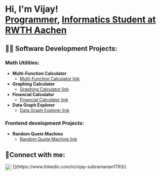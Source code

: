 <h1>Hi, I'm Vijay! <br/><a href="https://github.com/VijSub">Programmer</a>, <a href="https://www.linkedin.com/in/vijay-s-880a30218/">Informatics Student at RWTH Aachen</a></h1>

<h2>👨‍💻 Software Development Projects: </h2>

<h3>Math Utilities:</h3>

- <b>Multi-Function Calculator</b>
  - [Multi-Function Calculator link](https://github.com/VijSub/Multi-Function_Calculator)
- <b>Graphing Calculator</b>
  - [Graphing Calculator link](https://github.com/VijSub/Graphing_Calculator)
- <b>Financial Calculator</b>
  - [Financial Calculator link](https://github.com/VijSub/Financial_Calculator)
- <b>Data Graph Explorer</b>
  - [Data Graph Explorer link](https://github.com/VijSub/Data_Graph_Explorer)
 
<h3>Frontend development Projects:</h3>

- <b>Random Quote Machine</b>
  - [Random Quote Machine link](https://github.com/VijSub/Random_Quote_Machine)
 
 
 <h2>🤳Connect with me:</h2>
 [<img align="left" alt="JoshMadakor | LinkedIn" width="22px" src="https://cdn.jsdelivr.net/npm/simple-icons@v3/icons/linkedin.svg"/>](https://www.linkedin.com/in/vijay-subramanian1793/)
